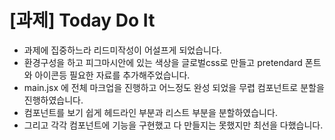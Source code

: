 # [과제] Today Do It

-   과제에 집중하느라 리드미작성이 어설프게 되었습니다.
-   환경구성을 하고 피그마시안에 있는 색상을 글로벌css로 만들고 pretendard 폰트와 아이콘등 필요한 자료를 추가해주었습니다.
-   main.jsx 에 전체 마크업을 진행하고 어느정도 완성 되었을 무렵 컴포넌트로 분할을 진행하였습니다.
-   컴포넌트를 보기 쉽게 헤드라인 부분과 리스트 부분을 분할하였습니다.
-   그리고 각각 컴포넌트에 기능을 구현했고 다 만들지는 못했지만 최선을 다했습니다.
